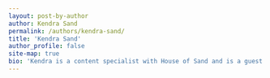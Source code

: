 ```yaml
---
layout: post-by-author
author: Kendra Sand
permalink: /authors/kendra-sand/
title: 'Kendra Sand'
author_profile: false
site-map: true
bio: 'Kendra is a content specialist with House of Sand and is a guest blogger for Earth Lab.'
---
```

